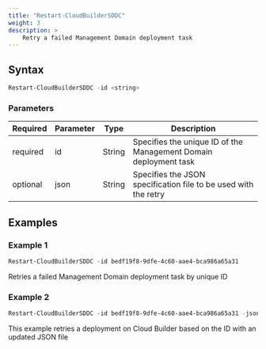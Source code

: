 ```yaml
---
title: "Restart-CloudBuilderSDDC"
weight: 3
description: >
    Retry a failed Management Domain deployment task
---
```


## Syntax
``` powershell
Restart-CloudBuilderSDDC -id <string>
```

### Parameters

| Required | Parameter | Type     |  Description                                                                                                    |
| ---------| ----------|----------| --------------------------------------------------------------------------------------------------------------- |
| required | id        | String   | Specifies the unique ID of the Management Domain deployment task                                                |
| optional | json      | String   | Specifies the JSON specification file to be used with the retry                                                 | 

## Examples
### Example 1
``` powershell
Restart-CloudBuilderSDDC -id bedf19f8-9dfe-4c60-aae4-bca986a65a31
```
Retries a failed Management Domain deployment task by unique ID

### Example 2
``` powershell
Restart-CloudBuilderSDDC -id bedf19f8-9dfe-4c60-aae4-bca986a65a31 -json .\SampleJSON\SDDC\SddcSpec.json
```
This example retries a deployment on Cloud Builder based on the ID with an updated JSON file
